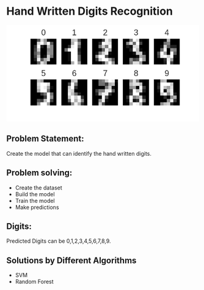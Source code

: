 # Hand Written Digits Recognition

![Category](digits.png)


## Problem Statement:
Create the model that can identify the hand written digits.

## Problem solving:
- Create the dataset
- Build the model
- Train the model
- Make predictions

## Digits:
Predicted Digits can be 0,1,2,3,4,5,6,7,8,9.

## Solutions by Different Algorithms
 - SVM
 - Random Forest

